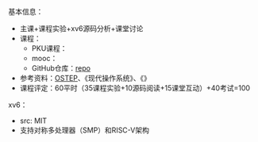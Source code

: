 
基本信息：
- 主课+课程实验+xv6源码分析+课堂讨论
- 课程：
	- PKU课程：
	- mooc：
	- GitHub仓库：[repo](https://github.com/wuhao9714/myNachos3.4)
- 参考资料：[OSTEP](https://pages.cs.wisc.edu/~remzi/OSTEP/)、《现代操作系统》、《》
- 课程评定：60平时（35课程实验+10源码阅读+15课堂互动）+40考试=100

xv6：
- src: MIT
- 支持对称多处理器（SMP）和RISC-V架构